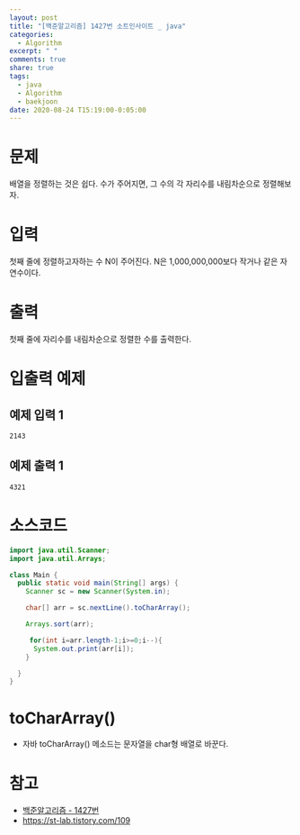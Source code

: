 ```yaml
---
layout: post
title: "[백준알고리즘] 1427번 소트인사이트 _ java"
categories:
  - Algorithm
excerpt: " "
comments: true
share: true
tags:
  - java
  - Algorithm
  - baekjoon
date: 2020-08-24 T15:19:00-0:05:00
---
```


# 문제

배열을 정렬하는 것은 쉽다. 수가 주어지면, 그 수의 각 자리수를 내림차순으로 정렬해보자.

# 입력

첫째 줄에 정렬하고자하는 수 N이 주어진다. N은 1,000,000,000보다 작거나 같은 자연수이다.

# 출력

첫째 줄에 자리수를 내림차순으로 정렬한 수를 출력한다.

# 입출력 예제

## 예제 입력 1

```
2143
```

## 예제 출력 1

```
4321
```

# 소스코드

```java
import java.util.Scanner;
import java.util.Arrays;

class Main {
  public static void main(String[] args) {
    Scanner sc = new Scanner(System.in);

    char[] arr = sc.nextLine().toCharArray();

    Arrays.sort(arr);

     for(int i=arr.length-1;i>=0;i--){
      System.out.print(arr[i]);
    }

  }
}
```

# toCharArray()

- 자바 toCharArray() 메소드는 문자열을 char형 배열로 바꾼다.

# 참고

- [백준알고리즘 - 1427번](https://www.acmicpc.net/problem/1427)
- <https://st-lab.tistory.com/109>
